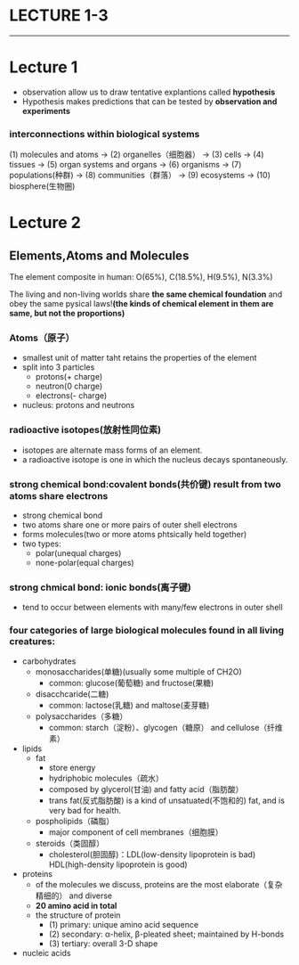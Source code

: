 # LECTURE 1-3

---

# Lecture 1
- observation allow us to draw tentative explantions called **hypothesis**
- Hypothesis makes predictions that can be tested by **observation and experiments**
### interconnections within biological systems
(1) molecules and atoms -> (2) organelles（细胞器） -> (3) cells -> (4) tissues -> (5) organ systems and organs -> (6) organisms -> (7) populations(种群) -> (8) communities（群落） -> (9) ecosystems -> (10) biosphere(生物圈)

# Lecture 2
## Elements,Atoms and Molecules
The element composite in human:
O(65%), C(18.5%), H(9.5%), N(3.3%)

The living and non-living worlds share **the same chemical foundation** and obey the same pysical laws!**(the kinds of chemical element in them are same, but not the proportions)**

### Atoms（原子）
- smallest unit of matter taht retains the properties of the element
- split into 3 particles
  - protons(+ charge)
  - neutron(0 charge)
  - electrons(- charge)
- nucleus: protons and neutrons

### radioactive isotopes(放射性同位素)
- isotopes are alternate mass forms of an element.
- a radioactive isotope is one in which the nucleus decays spontaneously.

### strong chemical bond:covalent bonds(共价键) result from two atoms share electrons
- strong chemical bond
- two atoms share one or more pairs of outer shell electrons
- forms molecules(two or more atoms phtsically held together)
- two types:
  - polar(unequal charges)
  - none-polar(equal charges)

### strong chmical bond: ionic bonds(离子键)
- tend to occur between elements with many/few electrons in outer shell

### four categories of large biological molecules found in all living creatures:
- carbohydrates
  - monosaccharides(单糖)(usually some multiple of CH2O)
    - common: glucose(葡萄糖) and fructose(果糖)
  - disacchcaride(二糖)
    - common: lactose(乳糖) and maltose(麦芽糖)
  - polysaccharides（多糖）
    - common: starch（淀粉）、glycogen（糖原） and cellulose（纤维素）
- lipids
  - fat
    - store energy
    - hydriphobic molecules（疏水）
    - composed by glycerol(甘油) and fatty acid（脂肪酸）
    - trans fat(反式脂肪酸) is a kind of unsatuated(不饱和的) fat, and is very bad for health.
  - pospholipids（磷脂）
    - major component of cell membranes（细胞膜）
  - steroids（类固醇）
    - cholesterol(胆固醇)：LDL(low-density lipoprotein is bad) HDL(high-density lipoprotein is good)
- proteins
  - of the molecules we discuss, proteins are the most elaborate（复杂精细的） and diverse
  - **20 amino acid in total**
  - the structure of protein
    - (1) primary: unique amino acid sequence
    - (2) secondary: α-helix, β-pleated sheet; maintained by H-bonds
    - (3) tertiary: overall 3-D shape
- nucleic acids


